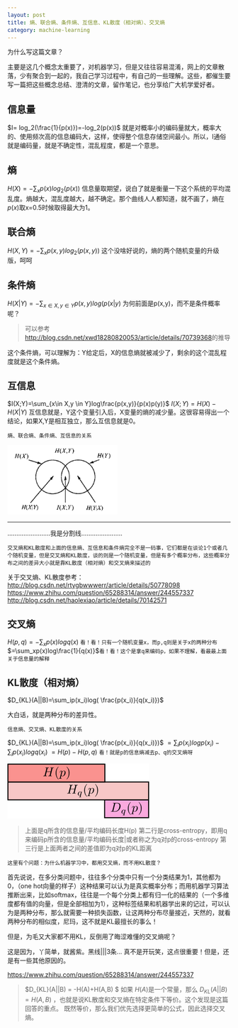 ```yaml
---
layout: post
title: 熵、联合熵、条件熵、互信息、KL散度（相对熵）、交叉熵
category: machine-learning
---
```


为什么写这篇文章？

主要是这几个概念太重要了，对机器学习，但是又往往容易混淆，网上的文章散落，少有聚合到一起的，我自己学习过程中，有自己的一些理解。这些，都催生要写一篇把这些概念总结、澄清的文章，留作笔记，也分享给广大机学爱好者。

信息量
----
$I= log_2(\frac{1}{p(x)})=-log_2(p(x))$
就是对概率小的编码量就大，概率大的、使用频次高的信息编码大，这样，使得整个信息存储空间最小。所以，I通俗就是编码量，就是不确定性，混乱程度，都是一个意思。

熵
----
$H(X)=-\sum_xp(x)log_2(p(x))$
信息量取期望，说白了就是衡量一下这个系统的平均混乱度。熵越大，混乱度越大，越不确定。那个曲线人人都知道，就不画了，熵在$p(x)$取x=0.5时候取得最大为1。
	
联合熵
----
$H(X,Y)=-\sum_xp(x,y)log_2(p(x,y))$
这个没啥好说的，熵的两个随机变量的升级版，呵呵

条件熵
----
$H(X|Y)=-\sum_{x\in X,y\in Y}p(x,y)log(p(x|y)$
为何前面是p(x,y)，而不是条件概率呢？
>可以参考<http://blog.csdn.net/xwd18280820053/article/details/70739368>的推导

这个条件熵，可以理解为：Y给定后，X的信息熵就被减少了，剩余的这个混乱程度就是这个条件熵。

互信息
----
$I(X;Y)=\sum_{x\in X,y \in Y}log\frac{p(x,y)}{p(x)p(y)}$
$I(X;Y)=H(X)-H(X|Y)$
互信息就是，Y这个变量引入后，X变量的熵的减少量。这很容易得出一个结论，如果X,Y是相互独立，那么互信息就是0。

`熵、联合熵、条件熵、互信息的关系`

![](/images/entropy.png)

------------
........................我是分割线.......................
```
交叉熵和KL散度和上面的信息熵、互信息和条件熵完全不是一码事，它们都是在谈论1个或者几个随机变量，但是交叉熵和KL散度，谈的则是一个随机变量，但是有多个概率分布，这些概率分布之间的差异大小就是靠KL散度（相对熵）和交叉熵来描述的
```
关于交叉熵、KL散度参考：
<http://blog.csdn.net/rtygbwwwerr/article/details/50778098>
<https://www.zhihu.com/question/65288314/answer/244557337>
<http://blog.csdn.net/haolexiao/article/details/70142571>

交叉熵
----
$H(p,q)=-\sum_xp(x)logq(x)$ `看！看！只有一个随机变量x，而p,q则是关于x的两种分布`
$=\sum_xp(x)log\frac{1}{q(x)}$`看！看！这个是拿q来编码p，如果不理解，看最最上面关于信息量的解释`


KL散度（相对熵）
----
$D_{KL}(A||B)=\sum_ip(x_i)log( \frac{p(x_i)}{q(x_i)})$

大白话，就是两种分布的差异性。

`信息熵、交叉熵、KL散度的关系`

$D_{KL}(A||B)=\sum_ip(x_i)log( \frac{p(x_i)}{q(x_i)})$
$=\sum_ip(x_i)logp(x_i)-\sum_ip(x_i)logq(x_i)$
$=H(p)-H(p,q)$ `看！就是p的信息熵减去p、q的交叉熵呀`

![](/images/cross-entropy.png)

>上面是q所含的信息量/平均编码长度H(p) 
>第二行是cross-entropy，即用q来编码p所含的信息量/平均编码长度|或者称之为q对p的cross-entropy 
>第三行是上面两者之间的差值即为q对p的KL距离

`这里有个问题：为什么机器学习中，都用交叉熵，而不用KL散度？`

首先说说，在多分类问题中，往往多个分类中只有一个分类结果为1，其他都为0，（one hot向量的样子）这种结果可以认为是真实概率分布；而用机器学习算法推断出来，比如softmax，往往是一个每个分类上都有归一化的结果的（一个多维度都有值的向量，但是全部相加为1），这种标签结果和机器学出来的记过，可以认为是两种分布，那么就需要一种损失函数，让这两种分布尽量接近，天然的，就看两种分布的相似度，尼玛，这不就是KL最擅长的事么！

但是，为毛又大家都不用KL，反倒用了晦涩难懂的交叉熵呢？

这是因为，丫简单，就酱紫。黑线|||3条...
真不是开玩笑，这点很重要！但是，还是有一些其他原因的。

<https://www.zhihu.com/question/65288314/answer/244557337>
>$D_{KL}(A||B) = -H(A)+H(A,B) $
>如果 $H(A)$是一个常量，那么 $D_{KL}(A||B) = H(A,B)$  ，也就是说KL散度和交叉熵在特定条件下等价。这个发现是这篇回答的重点。
>既然等价，那么我们优先选择更简单的公式，因此选择交叉熵。
